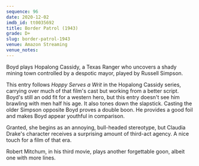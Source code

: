 ```yaml
---
sequence: 96
date: 2020-12-02
imdb_id: tt0035692
title: Border Patrol (1943)
grade: D+
slug: border-patrol-1943
venue: Amazon Streaming
venue_notes:
---
```


Boyd plays Hopalong Cassidy, a Texas Ranger who uncovers a shady mining town controlled by a despotic mayor, played by Russell Simpson.

<!-- end -->

This entry follows <span data-imdb-id="tt0036016">_Hoppy Serves a Writ_</span> in the Hopalong Cassidy series, carrying over much of that film's cast but working from a better script. Boyd's still an odd fit for a western hero, but this entry doesn't see him brawling with men half his age. It also tones down the slapstick. Casting the older Simpson opposite Boyd proves a double boon. He provides a good foil and makes Boyd appear youthful in comparison.

Granted, she begins as an annoying, bull-headed stereotype, but Claudia Drake's character receives a surprising amount of third-act agency. A nice touch for a film of that era.

Robert Mitchum, in his third movie, plays another forgettable goon, albeit one with more lines.
